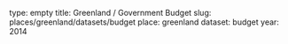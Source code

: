 type: empty
title: Greenland / Government Budget
slug: places/greenland/datasets/budget
place: greenland
dataset: budget
year: 2014
